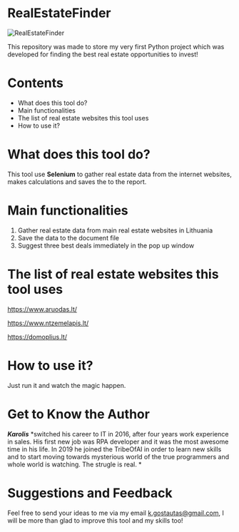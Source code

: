 # RealEstateFinder
![RealEstateFinder](https://www.google.com/url?sa=i&url=https%3A%2F%2Fdribbble.com%2Fshots%2F2476049-Dream-House-2&psig=AOvVaw03Hucqe5TLo_1rHnEjl0RZ&ust=1581013250530000&source=images&cd=vfe&ved=0CAIQjRxqFwoTCPDYhd6Du-cCFQAAAAAdAAAAABAE)

This repository was made to store my very first Python project which was developed for finding the best real estate opportunities to invest!

# Contents
- What does this tool do?
- Main functionalities
- The list of real estate websites this tool uses
- How to use it?

# What does this tool do?
This tool use **Selenium** to gather real estate data from the internet websites, makes calculations and saves the to the report. 

# Main functionalities
1. Gather real estate data from main real estate websites in Lithuania
2. Save the data to the document file
3. Suggest three best deals immediately in the pop up window

# The list of real estate websites this tool uses
https://www.aruodas.lt/

https://www.ntzemelapis.lt/

https://domoplius.lt/

# How to use it?
Just run it and watch the magic happen.

# Get to Know the Author
***Karolis*** *switched his career to IT in 2016, after four years work experience in sales. His first new job was RPA developer and it was the most awesome time in his life. In 2019 he joined the TribeOfAI in order to learn new skills and to start moving towards mysterious world of the true programmers and whole world is watching. The strugle is real. *

# Suggestions and Feedback
Feel free to send your ideas to me via my email k.gostautas@gmail.com, I will be more than glad to improve this tool and my skills too!
